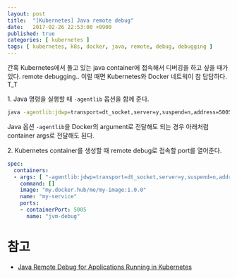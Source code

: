 ```yaml
---
layout: post
title:  "[Kubernetes] Java remote debug"
date:   2017-02-26 22:53:00 +0900
published: true
categories: [ kubernetes ]
tags: [ kubernetes, k8s, docker, java, remote, debug, debugging ]
---
```


간혹 Kubernetes에서 돌고 있는 java container에 접속해서 디버깅을 하고 싶을 때가 있다. remote debugging.. 이럴 때면 Kubernetes와 Docker 네트웍이 참 답답하다. T_T

1\. Java 명령을 실행할 때 `-agentlib` 옵션을 함께 준다.

```bash
java -agentlib:jdwp=transport=dt_socket,server=y,suspend=n,address=5005 MyApp
```

Java 옵션 `-agentlib`을 Docker의 argument로 전달해도 되는 경우 아래처럼 container args로 전달해도 된다.

2\. Kubernetes container를 생성할 때 remote debug로 접속할 port를 열어준다.

```yaml
spec:
  containers:
  - args: [ "-agentlib:jdwp=transport=dt_socket,server=y,suspend=n,address=5005" ]
    command: []
    image: "my.docker.hub/me/my-image:1.0.0"
    name: "my-service"
    ports:
    - containerPort: 5005
      name: "jvm-debug"
```

# 참고

- [Java Remote Debug for Applications Running in Kubernetes](http://blog.christianposta.com/kubernetes/java-remote-debug-for-applications-running-in-kubernetes/)
